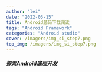 ```yaml
---
author: "lei"
date: "2022-03-15"
title: Android源码下载阅读
tags: "Android Framework"
categories: "Android studio"
cover: /imagers/img_si_step7.png
top_img: /imagers/img_si_step7.png
---
```


##### 探索Android底层开发



